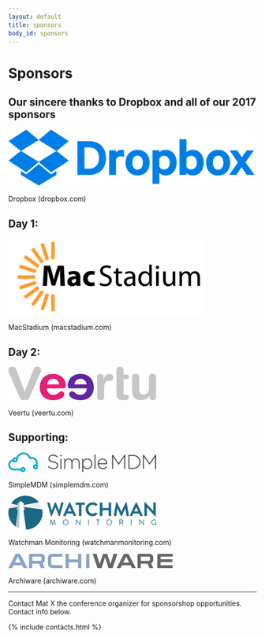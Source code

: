 ```yaml
---
layout: default
title: sponsors
body_id: sponsors
---
```


# Sponsors

## Our sincere thanks to Dropbox and all of our 2017 sponsors
<p><a href="https://www.dropbox.com/about" target="_blank"><img src="/assets/dropbox_blue500.png"></a></p>
<p>Dropbox (dropbox.com)</p>

## Day 1:
<p><a href="https://www.macstadium.com" target="_blank"><img src="/assets/MacStadium_Logo.png"></a></p>
<p>MacStadium (macstadium.com)</p>

## Day 2:
<p><a href="https://veertu.com" target="_blank"><img src="/assets/Veertu-logo300.jpg"></a></p>
<p>Veertu (veertu.com)</p>

## Supporting:
<p><a href="https://simplemdm.com" target="_blank"><img src="/assets/SimpleMDM-sml.png"></a></p>
<p>SimpleMDM (simplemdm.com)</p>
<p><a href="https://www.watchmanmonitoring.com" target="_blank"><img src="/assets/Watchman-Monitoring-logo-blue300.png"></a></p>
<p>Watchman Monitoring (watchmanmonitoring.com)</p>
<p><a href="http://www.archiware.com" target="_blank"><img src="/assets/archiware_logo.jpg"></a></p>
<p>Archiware (archiware.com)</p>
<hr>
Contact Mat X the conference organizer for sponsorshop opportunities. Contact info below.

{% include contacts.html %}

